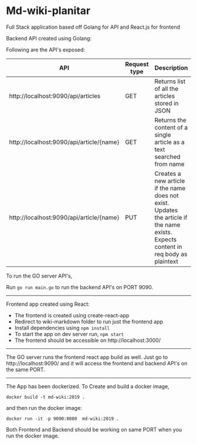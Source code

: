 # Md-wiki-planitar
Full Stack application based off Golang for API and React.js for frontend

Backend API created using Golang:

Following are the API's exposed:

| API        | Request type           | Description  |
| ------------- |-------------| -----|
| http://localhost:9090/api/articles      | GET | Returns list of all the articles stored in JSON |
| http://localhost:9090/api/article/{name}      | GET      |   Returns the content of a single article as a text searched from name  |
| http://localhost:9090/api/article/{name} | PUT      |  Creates a new article if the name does not exist. Updates the article if the name exists. Expects content in req body as plaintext   |

To run the GO server API's,

Run `go run main.go` to run the backend API's on PORT 9090.

___

Frontend app created using React:

* The frontend is created using create-react-app
* Redirect to wiki-markdown folder to run just the frontend app
* Install dependencies using `npm install`
* To start the app on dev server run, `npm start`
* The frontend should be accessible on http://localhost:3000/

___

The GO server runs the frontend react app build as well. Just go to http://localhost:9090/ and it will access the frontend and backend API's on the same PORT.

___

The App has been dockerized.
To Create and build a docker image,

`docker build -t md-wiki:2019 .`

and then run the docker image:

`docker run -it -p 9090:8080  md-wiki:2019 .`

Both Frontend and Backend should be working on same PORT when you run the docker image.
